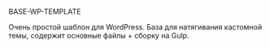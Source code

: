 BASE-WP-TEMPLATE

Очень простой шаблон для WordPress. База для натягивания кастомной темы, содержит основные файлы + сборку на Gulp.
